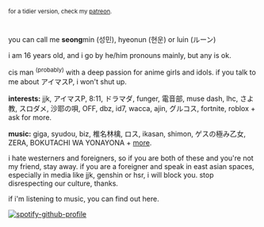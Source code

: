 <sub>for a tidier version, check my [patreon](https://www.patreon.com/seongmin/about).</sub>
#
you can call me <b>seong</b>min (성민), hyeonun (현운) or luin (ルーン)

i am 16 years old, and i go by he/him pronouns mainly, but any is ok.

cis man <sup>(probably)</sup> with a deep passion for anime girls and idols. if you talk to me about アイマスP, i won't shut up.

<b>interests:</b> jjk, アイマスP, 8:11, ドラマダ, funger, 電音部, muse dash, lhc, さよ教, スロダメ, 沙耶の唄, OFF, dbz, id7, wacca, ajin, グルコス, fortnite, roblox + ask for more.

<b>music:</b> giga, syudou, biz, 椎名林檎, ロス, ikasan, shimon, ゲスの極み乙女, ZERA, BOKUTACHI WA YONAYONA + [more](https://open.spotify.com/playlist/0bors9ef0y9aLhRjryIFEw?si=7d45bd6913bd476c).

i hate westerners and foreigners, so if you are both of these and you're not my friend, stay away. if you are a foreigner and speak in east asian spaces, especially in media like jjk, genshin or hsr, i will block you. stop disrespecting our culture, thanks.

if i'm listening to music, you can find out here.

[![spotify-github-profile](https://spotify-github-profile.vercel.app/api/view?uid=hbh4739sxb5dmmz2nbq6ut6xn&cover_image=true&theme=default&show_offline=true&background_color=121212&interchange=true&bar_color=53b14f&bar_color_cover=false)](https://github.com/kittinan/spotify-github-profile)
